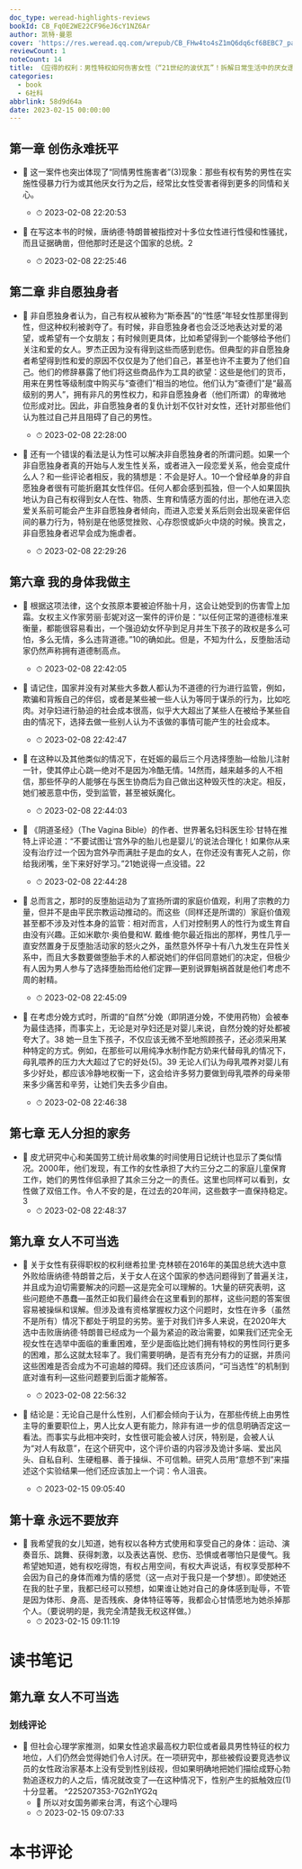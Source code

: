 ```yaml
---
doc_type: weread-highlights-reviews
bookId: CB_Fq0E2WE22CF96eJ6cY1NZ6Ar
author: 凯特·曼恩
cover: 'https://res.weread.qq.com/wrepub/CB_FHw4to4sZ1mQ6dq6cf6BEBC7_parsecover'
reviewCount: 1
noteCount: 14
title: 《应得的权利：男性特权如何伤害女性（“21世纪的波伏瓦”！拆解日常生活中的厌女逻辑，剖析男性特权如何伤害女性）》
categories:
  - book
  - 6社科
abbrlink: 58d9d64a
date: 2023-02-15 00:00:00
---
```



## 第一章 创伤永难抚平


- 📌 这一案件也突出体现了“同情男性施害者”(3)现象：那些有权有势的男性在实施性侵暴力行为或其他厌女行为之后，经常比女性受害者得到更多的同情和关心。 
    - ⏱ 2023-02-08 22:20:53 

- 📌 在写这本书的时候，唐纳德·特朗普被指控对十多位女性进行性侵和性骚扰，而且证据确凿，但他那时还是这个国家的总统。2 
    - ⏱ 2023-02-08 22:25:46 
## 第二章 非自愿独身者


- 📌 非自愿独身者认为，自己有权从被称为“斯泰茜”的“性感”年轻女性那里得到性，但这种权利被剥夺了。有时候，非自愿独身者也会泛泛地表达对爱的渴望，或希望有一个女朋友；有时候则更具体，比如希望得到一个能够给予他们关注和爱的女人。罗杰正因为没有得到这些而感到悲伤。但典型的非自愿独身者希望得到性和爱的原因不仅仅是为了他们自己，甚至也许不主要为了他们自己。他们的修辞暴露了他们将这些商品作为工具的欲望：这些是他们的货币，用来在男性等级制度中购买与“查德们”相当的地位。他们认为“查德们”是“最高级别的男人”，拥有非凡的男性权力，和非自愿独身者（他们所谓）的卑微地位形成对比。因此，非自愿独身者的复仇计划不仅针对女性，还针对那些他们认为胜过自己并且阻碍了自己的男性。 
    - ⏱ 2023-02-08 22:28:00 

- 📌 还有一个错误的看法是认为性可以解决非自愿独身者的所谓问题。如果一个非自愿独身者真的开始与人发生性关系，或者进入一段恋爱关系，他会变成什么人？和一些评论者相反，我的猜想是：不会是好人。10一个曾经单身的非自愿独身者很有可能折磨其女性伴侣。任何人都会感到孤独，但一个人如果固执地认为自己有权得到女人在性、物质、生育和情感方面的付出，那他在进入恋爱关系前可能会产生非自愿独身者倾向，而进入恋爱关系后则会出现亲密伴侣间的暴力行为，特别是在他感觉挫败、心存怨恨或妒火中烧的时候。换言之，非自愿独身者迟早会成为施虐者。 
    - ⏱ 2023-02-08 22:29:26 
## 第六章 我的身体我做主


- 📌 根据这项法律，这个女孩原本要被迫怀胎十月，这会让她受到的伤害雪上加霜。女权主义作家劳丽·彭妮对这一案件的评价是：“以任何正常的道德标准来衡量，都能很容易看出，一个强迫幼女怀孕到足月并生下孩子的政权是多么可怕，多么无情，多么违背道德。”10的确如此。但是，不知为什么，反堕胎活动家仍然声称拥有道德制高点。 
    - ⏱ 2023-02-08 22:42:05 

- 📌 请记住，国家并没有对某些大多数人都认为不道德的行为进行监管，例如，欺骗和背叛自己的伴侣，或者是某些被一些人认为等同于谋杀的行为，比如吃肉。对孕妇进行胁迫的社会成本很高，似乎大大超出了某些人在被给予某些自由的情况下，选择去做一些别人认为不该做的事情可能产生的社会成本。 
    - ⏱ 2023-02-08 22:42:47 

- 📌 在这种以及其他类似的情况下，在妊娠的最后三个月选择堕胎—给胎儿注射一针，使其停止心跳—绝对不是因为冷酷无情。14然而，越来越多的人不相信，那些怀孕的人能够在与医生协商后为自己做出这种毁灭性的决定。相反，她们被恶意中伤，受到监管，甚至被妖魔化。 
    - ⏱ 2023-02-08 22:44:03 

- 📌 《阴道圣经》（The Vagina Bible）的作者、世界著名妇科医生珍·甘特在推特上评论道：“不要试图让‘宫外孕的胎儿也是婴儿’的说法合理化！如果你从来没有治疗过一个因为宫外孕而满肚子是血的女人，在你还没有害死人之前，你给我闭嘴，坐下来好好学习。”21她说得一点没错。22 
    - ⏱ 2023-02-08 22:44:28 

- 📌 总而言之，那时的反堕胎运动为了宣扬所谓的家庭价值观，利用了宗教的力量，但并不是由平民宗教运动推动的。而这些（同样还是所谓的）家庭价值观甚至都不涉及对性本身的监管：相对而言，人们对控制男人的性行为或生育自由没有兴趣。正如米歇尔·奥伯曼和W. 戴维·鲍尔最近指出的那样，男性几乎一直安然置身于反堕胎活动家的怒火之外，虽然意外怀孕十有八九发生在异性关系中，而且大多数要做堕胎手术的人都说她们的伴侣同意她们的决定，但极少有人因为男人参与了选择堕胎而给他们定罪—更别说罪魁祸首就是他们考虑不周的射精。 
    - ⏱ 2023-02-08 22:45:09 

- 📌 在考虑分娩方式时，所谓的“自然”分娩（即阴道分娩，不使用药物）会被奉为最佳选择，而事实上，无论是对孕妇还是对婴儿来说，自然分娩的好处都被夸大了。38 她一旦生下孩子，不仅应该无微不至地照顾孩子，还必须采用某种特定的方式。例如，在那些可以用纯净水制作配方奶来代替母乳的情况下，母乳喂养的压力大大超过了它的好处(5)。39 无论人们认为母乳喂养对婴儿有多少好处，都应该冷静地权衡一下，这会给许多努力要做到母乳喂养的母亲带来多少痛苦和辛劳，让她们失去多少自由。 
    - ⏱ 2023-02-08 22:46:38 
## 第七章 无人分担的家务


- 📌 皮尤研究中心和美国劳工统计局收集的时间使用日记统计也显示了类似情况。2000年，他们发现，有工作的女性承担了大约三分之二的家庭儿童保育工作，她们的男性伴侣承担了其余三分之一的责任。这里也同样可以看到，女性做了双倍工作。令人不安的是，在过去的20年间，这些数字一直保持稳定。3 
    - ⏱ 2023-02-08 22:48:37 
## 第九章 女人不可当选


- 📌 关于女性有获得职权的权利继希拉里·克林顿在2016年的美国总统大选中意外败给唐纳德·特朗普之后，关于女人在这个国家的参选问题得到了普遍关注，并且成为迫切需要解决的问题—这是完全可以理解的。1大量的研究表明，这些问题绝不愚蠢—虽然正如我们最终会在这里看到的那样，这些问题的答案很容易被操纵和误解。但涉及谁有资格掌握权力这个问题时，女性在许多（虽然不是所有）情况下都处于明显的劣势。鉴于对我们许多人来说，在2020年大选中击败唐纳德·特朗普已经成为一个最为紧迫的政治需要，如果我们还完全无视女性在选举中面临的重重困难，至少是面临比她们拥有特权的男性同行更多的困难，那么这就太轻率了。我们需要明确，是否有充分有力的证据，并质问这些困难是否会成为不可逾越的障碍。我们还应该质问，“可当选性”的机制到底对谁有利—这些问题要到后面才能解答。 
    - ⏱ 2023-02-08 22:56:32 

- 📌 结论是：无论自己是什么性别，人们都会倾向于认为，在那些传统上由男性主导的重要职位上，男人比女人更有能力，除非有进一步的信息明确否定这一看法。而事实与此相冲突时，女性很可能会被人讨厌，特别是，会被人认为“对人有敌意”，在这个研究中，这个评价语的内容涉及诡计多端、爱出风头、自私自利、生硬粗暴、善于操纵、不可信赖。研究人员用“意想不到”来描述这个实验结果—他们还应该加上一个词：令人沮丧。 
    - ⏱ 2023-02-15 09:05:40 
 
## 第十章 永远不要放弃


- 📌 我希望我的女儿知道，她有权以各种方式使用和享受自己的身体：运动、演奏音乐、跳舞、获得刺激，以及表达喜悦、悲伤、恐惧或者哪怕只是傻气。我希望她知道，她有权吃得饱，有权占用空间，有权大声说话，有权享受那种不会因为自己的身体而难为情的感觉（这一点对于我只是一个梦想）。即使她还在我的肚子里，我都已经可以预想，如果谁让她对自己的身体感到耻辱，不管是因为体形、身高、是否残疾、身体特征等等，我都会心甘情愿地为她杀掉那个人。（要说明的是，我完全清楚我无权这样做。） 
    - ⏱ 2023-02-15 09:11:19 

# 读书笔记

## 第九章 女人不可当选

### 划线评论
- 📌 但社会心理学家推测，如果女性追求最高权力职位或者最具男性特征的权力地位，人们仍然会觉得她们令人讨厌。在一项研究中，那些被假设要竞选参议员的女性政治家基本上没有受到性别歧视，但如果明确地把她们描绘成野心勃勃追逐权力的人之后，情况就改变了—在这种情况下，性别产生的抵触效应(1)十分显著。  ^225207353-7G2n1YG2q
    - 💭 所以对女国务卿来台湾，有这个心理吗
    - ⏱ 2023-02-15 09:07:33
   

# 本书评论
